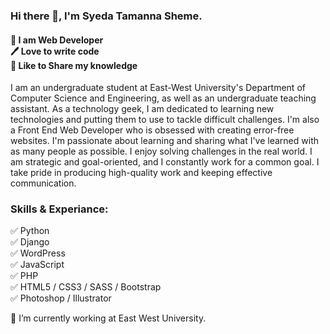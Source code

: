 ### Hi there 👋, I'm Syeda Tamanna Sheme.
#### 👑 I am Web Developer<br> 🖊️ Love to write code<br> 🎤 Like to Share my knowledge<br>


I am an undergraduate student at East-West University's Department of Computer Science and Engineering, as well as an undergraduate teaching assistant. As a technology geek, I am dedicated to learning new technologies and putting them to use to tackle difficult challenges. I'm also a Front End Web Developer who is obsessed with creating error-free websites. I'm passionate about learning and sharing what I've learned with as many people as possible. I enjoy solving challenges in the real world. I am strategic and goal-oriented, and I constantly work for a common goal. I take pride in producing high-quality work and keeping effective communication.

 ### Skills & Experiance:

✅ Python <br> ✅  Django <br> ✅ WordPress <br> ✅ JavaScript <br> ✅ PHP <br> ✅ HTML5 / CSS3 / SASS / Bootstrap <br> ✅ Photoshop / Illustrator <br>

🔭 I’m currently working at East West University. 



 
